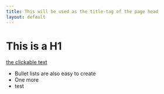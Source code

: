 ```yaml
---
title: This will be used as the title-tag of the page head
layout: default
---
```


# This is a H1

[the clickable text](http://xlson.com/)

* Bullet lists are also easy to create
* One more
* test